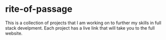 # rite-of-passage
This is a collection of projects that I am working on to further my skills in full stack develpment. Each project has a live link that will take you to the full website. 
